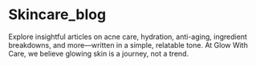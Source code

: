 # Skincare_blog
Explore insightful articles on acne care, hydration, anti-aging, ingredient breakdowns, and more—written in a simple, relatable tone. At Glow With Care, we believe glowing skin is a journey, not a trend. 
